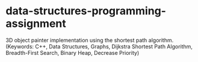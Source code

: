 # data-structures-programming-assignment

3D object painter implementation using the shortest path algorithm. (Keywords: C++, Data Structures, Graphs, Dijkstra Shortest Path Algorithm, Breadth-First
Search, Binary Heap, Decrease Priority)
